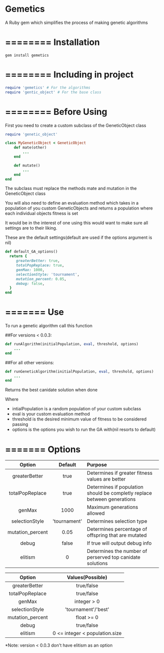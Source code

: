 Gemetics
========
A Ruby gem which simplifies the process of making genetic algorithms

========
Installation
========
```
gem install gemetics
```
========
Including in project
========
```ruby
require 'gemetics' # For the algorithms
require 'gentic_object' # For the base class
```
========
Before Using
========
First you need to create a custom subclass of the GeneticObject class

```ruby
require 'genetic_object'

class MyGeneticObject < GeneticObject
	def mate(other)
		...
	end

	def mutate()
		...
	end
end
``` 

The subclass must replace the methods mate and mutation in the GeneticObject class

You will also need to define an evaluation method which takes in a population of you custom GeneticObjects
and returns a population where each individual objects fitness is set

It would be in the interest of one using this would want to make sure all settings are to their liking.

These are the default settings(default are used if the options argument is nil)

```ruby
def default_GA_options()
  return {
	 greaterBetter: true,
	 totalPopReplace: true,
	 genMax: 1000,
	 selectionStyle: 'tournament',
	 mutation_percent: 0.05,
	 debug: false,
  }
end
```
=======
Use
=======
To run a genetic algorithm call this function

##For versions < 0.0.3:
```ruby
def runAlgorithm(initialPopulation, eval, threshold, options)
	...
end
```
##For all other versions:
```ruby
def runGeneticAlgorithm(initialPopulation, eval, threshold, options)
	...
end
```

Returns the best canidate solution when done

Where
* intialPopulation is a random population of your custom subclass
* eval is your custom evaluation method
* threshold is the desired minimum value of fitness to be considered passing
* options is the options you wish to run the GA with(nil resorts to default)

=======
Options
=======
|Option             |Default     |Purpose                                                                 |
|:-----------------:|:----------:|:-----------------------------------------------------------------------|
|greaterBetter      |true        |Determines if greater fitness values are better                         |
|totalPopReplace    |true        |Determines if population should be completly replace between generations|
|genMax             |1000        |Maximum generations allowed                                             |
|selectionStyle     |'tournament'|Determines selection type                                               |
|mutation_percent   |0.05        |Determines percentage of offspring that are mutated                     |
|debug              |false       |If true will output debug info                                          |
|elitism            |0           |Determines the number of perserved top canidate solutions               |

|Option             |Values(Possible)              |
|:-----------------:|:----------------------------:|
|greaterBetter      |true/false                    |
|totalPopReplace    |true/false                    |
|genMax             |integer > 0                   |
|selectionStyle     |'tournament'/'best'           |
|mutation_percent   |float >= 0                    |
|debug              |true/false                    |
|elitism            |0 <= integer < population.size|

*Note: version < 0.0.3 don't have elitism as an option
